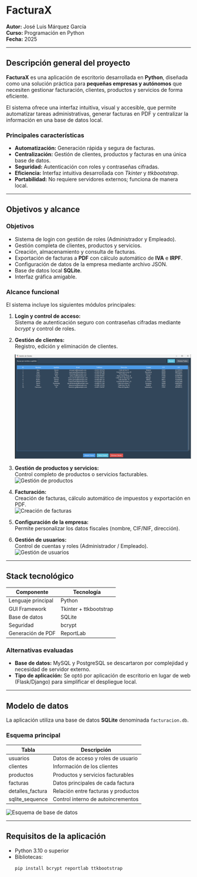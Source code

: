 # FacturaX

**Autor:** José Luis Márquez García  
**Curso:** Programación en Python  
**Fecha:** 2025  

---

## Descripción general del proyecto

**FacturaX** es una aplicación de escritorio desarrollada en **Python**, diseñada como una solución práctica para **pequeñas empresas y autónomos** que necesiten gestionar facturación, clientes, productos y servicios de forma eficiente.

El sistema ofrece una interfaz intuitiva, visual y accesible, que permite automatizar tareas administrativas, generar facturas en PDF y centralizar la información en una base de datos local.  

### Principales características

- **Automatización:** Generación rápida y segura de facturas.  
- **Centralización:** Gestión de clientes, productos y facturas en una única base de datos.  
- **Seguridad:** Autenticación con roles y contraseñas cifradas.  
- **Eficiencia:** Interfaz intuitiva desarrollada con *Tkinter* y *ttkbootstrap*.  
- **Portabilidad:** No requiere servidores externos; funciona de manera local.  

---

## Objetivos y alcance

### Objetivos

- Sistema de login con gestión de roles (Administrador y Empleado).  
- Gestión completa de clientes, productos y servicios.  
- Creación, almacenamiento y consulta de facturas.  
- Exportación de facturas a **PDF** con cálculo automático de **IVA** e **IRPF**.  
- Configuración de datos de la empresa mediante archivo JSON.  
- Base de datos local **SQLite**.  
- Interfaz gráfica amigable.  

### Alcance funcional

El sistema incluye los siguientes módulos principales:

1. **Login y control de acceso:**  
   Sistema de autenticación seguro con contraseñas cifradas mediante *bcrypt* y control de roles.

2. **Gestión de clientes:**  
   Registro, edición y eliminación de clientes.
    
   ![Gestión de clientes](/assets/pantalla_clientes.png)

4. **Gestión de productos y servicios:**  
   Control completo de productos o servicios facturables.  
   ![Gestión de productos](/assets/Gestión_productos_servicio.png)

5. **Facturación:**  
   Creación de facturas, cálculo automático de impuestos y exportación en PDF.  
   ![Creación de facturas](/images/facturas.png)

6. **Configuración de la empresa:**  
   Permite personalizar los datos fiscales (nombre, CIF/NIF, dirección).  

7. **Gestión de usuarios:**  
   Control de cuentas y roles (Administrador / Empleado).  
   ![Gestión de usuarios](/images/usuarios.png)

---

## Stack tecnológico

| Componente | Tecnología |
|-------------|-------------|
| Lenguaje principal | Python |
| GUI Framework | Tkinter + ttkbootstrap |
| Base de datos | SQLite |
| Seguridad | bcrypt |
| Generación de PDF | ReportLab |

### Alternativas evaluadas

- **Base de datos:** MySQL y PostgreSQL se descartaron por complejidad y necesidad de servidor externo.  
- **Tipo de aplicación:** Se optó por aplicación de escritorio en lugar de web (Flask/Django) para simplificar el despliegue local.  

---

## Modelo de datos

La aplicación utiliza una base de datos **SQLite** denominada `facturacion.db`.  

### Esquema principal

| Tabla | Descripción |
|-------|--------------|
| usuarios | Datos de acceso y roles de usuario |
| clientes | Información de los clientes |
| productos | Productos y servicios facturables |
| facturas | Datos principales de cada factura |
| detalles_factura | Relación entre facturas y productos |
| sqlite_sequence | Control interno de autoincrementos |

![Esquema de base de datos](/images/database_schema.png)

---

## Requisitos de la aplicación

- Python 3.10 o superior  
- Bibliotecas:  
  ```bash
  pip install bcrypt reportlab ttkbootstrap
